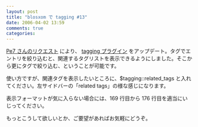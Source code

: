 ```yaml
---
layout: post
title: "blosxom で tagging #13"
date: 2006-04-02 13:59
comments: true
categories: 
---
```

<p class="entryBody">
<a href="http://mizzy.org/program/blosxomWithTagging12.html#comments" target="_blank">Pe7 さんのリクエスト</a> により、 <a href="http://trac.mizzy.org/public/browser/blosxom_plugins/trunk/tagging" target="_blank">tagging プラグイン</a> をアップデート。タグでエントリを絞り込むと、関連するタグリストを表示できるようにしました。そこから更にタグで絞り込む、ということが可能です。
</p>

<p class="entryBody">
使い方ですが、関連タグを表示したいところに、$tagging::related_tags と入れてください。左サイドバーの「related tags」の様な感じになります。
</p>

<p class="entryBody">
表示フォーマットが気に入らない場合には、169 行目から 176 行目を適当にいじってください。
</p>

<p class="entryBody">
もっとこうして欲しいとか、ご要望があればお気軽にどうぞ。
</p>